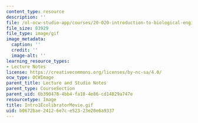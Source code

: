 ```yaml
---
content_type: resource
description: ''
file: /ol-ocw-studio-app/courses/20-020-introduction-to-biological-engineering-design-spring-2009/b0672bae24126e7ce52323e20e6a9337_Intro1EcolibratorMovie.gif
file_size: 83929
file_type: image/gif
image_metadata:
  caption: ''
  credit: ''
  image-alt: ''
learning_resource_types:
- Lecture Notes
license: https://creativecommons.org/licenses/by-nc-sa/4.0/
ocw_type: OCWImage
parent_title: Lecture and Studio Notes
parent_type: CourseSection
parent_uid: 6b390478-4bb4-fa18-4e86-cd14829a747e
resourcetype: Image
title: Intro1EcolibratorMovie.gif
uid: b0672bae-2412-6e7c-e523-23e20e6a9337
---
```

